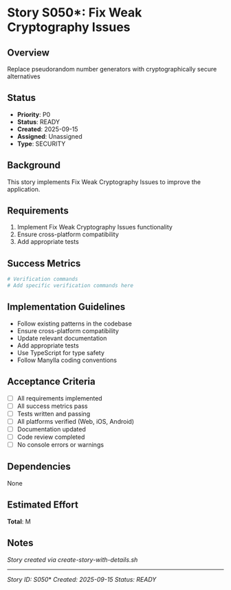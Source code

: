 # Story S050*: Fix Weak Cryptography Issues

## Overview
Replace pseudorandom number generators with cryptographically secure alternatives

## Status
- **Priority**: P0
- **Status**: READY
- **Created**: 2025-09-15
- **Assigned**: Unassigned
- **Type**: SECURITY

## Background
This story implements Fix Weak Cryptography Issues to improve the application.

## Requirements
1. Implement Fix Weak Cryptography Issues functionality
2. Ensure cross-platform compatibility
3. Add appropriate tests

## Success Metrics
```bash
# Verification commands
# Add specific verification commands here
```

## Implementation Guidelines
- Follow existing patterns in the codebase
- Ensure cross-platform compatibility  
- Update relevant documentation
- Add appropriate tests
- Use TypeScript for type safety
- Follow Manylla coding conventions

## Acceptance Criteria
- [ ] All requirements implemented
- [ ] All success metrics pass
- [ ] Tests written and passing
- [ ] All platforms verified (Web, iOS, Android)
- [ ] Documentation updated
- [ ] Code review completed
- [ ] No console errors or warnings

## Dependencies
None

## Estimated Effort
**Total**: M

## Notes
*Story created via create-story-with-details.sh*

---
*Story ID: S050**
*Created: 2025-09-15*
*Status: READY*
